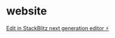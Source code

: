 # website

[Edit in StackBlitz next generation editor ⚡️](https://stackblitz.com/~/github.com/omarqm98/website)